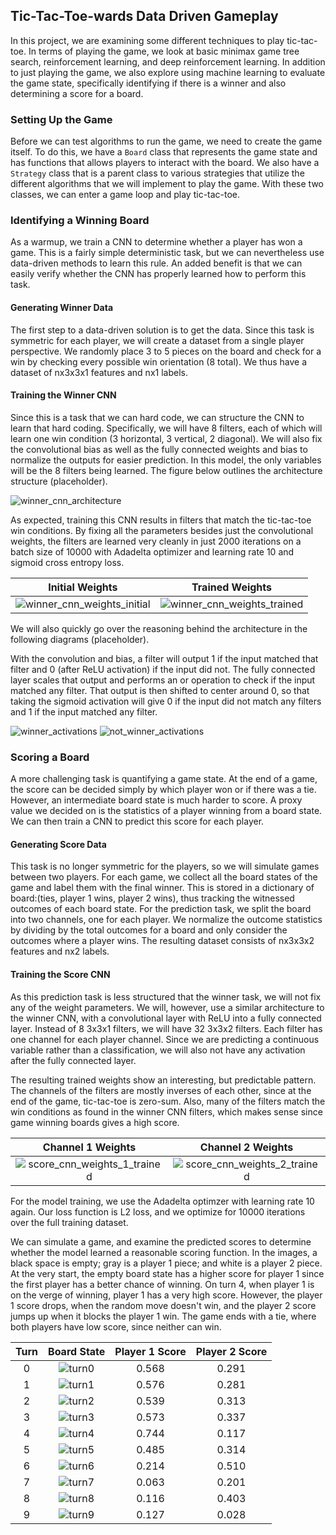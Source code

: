 ## Tic-Tac-Toe-wards Data Driven Gameplay
In this project, we are examining some different techniques to play tic-tac-toe. In terms of playing the game, we look at basic minimax game tree search, reinforcement learning, and deep reinforcement learning. In addition to just playing the game, we also explore using machine learning to evaluate the game state, specifically identifying if there is a winner and also determining a score for a board.

### Setting Up the Game
Before we can test algorithms to run the game, we need to create the game itself. To do this, we have a `Board` class that represents the game state and has functions that allows players to interact with the board. We also have a `Strategy` class that is a parent class to various strategies that utilize the different algorithms that we will implement to play the game. With these two classes, we can enter a game loop and play tic-tac-toe.

### Identifying a Winning Board
As a warmup, we train a CNN to determine whether a player has won a game. This is a fairly simple deterministic task, but we can nevertheless use data-driven methods to learn this rule. An added benefit is that we can easily verify whether the CNN has properly learned how to perform this task.

#### Generating Winner Data
The first step to a data-driven solution is to get the data. Since this task is symmetric for each player, we will create a dataset from a single player perspective. We randomly place 3 to 5 pieces on the board and check for a win by checking every possible win orientation (8 total). We thus have a dataset of nx3x3x1 features and nx1 labels.

#### Training the Winner CNN
Since this is a task that we can hard code, we can structure the CNN to learn that hard coding. Specifically, we will have 8 filters, each of which will learn one win condition (3 horizontal, 3 vertical, 2 diagonal). We will also fix the convolutional bias as well as the fully connected weights and bias to normalize the outputs for easier prediction. In this model, the only variables will be the 8 filters being learned. The figure below outlines the architecture structure (placeholder). 

![winner_cnn_architecture]

As expected, training this CNN results in filters that match the tic-tac-toe win conditions. By fixing all the parameters besides just the convolutional weights, the filters are learned very cleanly in just 2000 iterations on a batch size of 10000 with Adadelta optimizer and learning rate 10 and sigmoid cross entropy loss.

| Initial Weights             | Trained Weights              |
|:---------------------------:|:----------------------------:|
|![winner_cnn_weights_initial]|![winner_cnn_weights_trained] |

We will also quickly go over the reasoning behind the architecture in the following diagrams (placeholder).

With the convolution and bias, a filter will output 1 if the input matched that filter and 0 (after ReLU activation) if the input did not. The fully connected layer scales that output and performs an or operation to check if the input matched any filter. That output is then shifted to center around 0, so that taking the sigmoid activation will give 0 if the input did not match any filters and 1 if the input matched any filter.

![winner_activations]
![not_winner_activations]

### Scoring a Board
A more challenging task is quantifying a game state. At the end of a game, the score can be decided simply by which player won or if there was a tie. However, an intermediate board state is much harder to score. A proxy value we decided on is the statistics of a player winning from a board state. We can then train a CNN to predict this score for each player.

#### Generating Score Data
This task is no longer symmetric for the players, so we will simulate games between two players. For each game, we collect all the board states of the game and label them with the final winner. This is stored in a dictionary of board:(ties, player 1 wins, player 2 wins), thus tracking the witnessed outcomes of each board state. For the prediction task, we split the board into two channels, one for each player. We normalize the outcome statistics by dividing by the total outcomes for a board and only consider the outcomes where a player wins. The resulting dataset consists of nx3x3x2 features and nx2 labels.

#### Training the Score CNN
As this prediction task is less structured that the winner task, we will not fix any of the weight parameters. We will, however, use a similar architecture to the winner CNN, with a convolutional layer with ReLU into a fully connected layer. Instead of 8 3x3x1 filters, we will have 32 3x3x2 filters. Each filter has one channel for each player channel. Since we are predicting a continuous variable rather than a classification, we will also not have any activation after the fully connected layer. 

The resulting trained weights show an interesting, but predictable pattern. The channels of the filters are mostly inverses of each other, since at the end of the game, tic-tac-toe is zero-sum. Also, many of the filters match the win conditions as found in the winner CNN filters, which makes sense since game winning boards gives a high score.

| Channel 1 Weights            | Channel 2 Weights             |
|:----------------------------:|:-----------------------------:|
|![score_cnn_weights_1_trained]|![score_cnn_weights_2_trained] |

For the model training, we use the Adadelta optimzer with learning rate 10 again. Our loss function is L2 loss, and we optimize for 10000 iterations over the full training dataset.

We can simulate a game, and examine the predicted scores to determine whether the model learned a reasonable scoring function. In the images, a black space is empty; gray is a player 1 piece; and white is a player 2 piece. At the very start, the empty board state has a higher score for player 1 since the first player has a better chance of winning. On turn 4, when player 1 is on the verge of winning, player 1 has a very high score. However, the player 1 score drops, when the random move doesn't win, and the player 2 score jumps up when it blocks the player 1 win. The game ends with a tie, where both players have low score, since neither can win.

| Turn | Board State | Player 1 Score | Player 2 Score |
|:----:|:-----------:|:--------------:|:--------------:|
| 0    | ![turn0]    | 0.568          | 0.291          |
| 1    | ![turn1]    | 0.576          | 0.281          |
| 2    | ![turn2]    | 0.539          | 0.313          |
| 3    | ![turn3]    | 0.573          | 0.337          |
| 4    | ![turn4]    | 0.744          | 0.117          |
| 5    | ![turn5]    | 0.485          | 0.314          |
| 6    | ![turn6]    | 0.214          | 0.510          |
| 7    | ![turn7]    | 0.063          | 0.201          |
| 8    | ![turn8]    | 0.116          | 0.403          |
| 9    | ![turn9]    | 0.127          | 0.028          |


[winner_cnn_architecture]: diagrams/winner_cnn_architecture.JPG
[winner_cnn_weights_initial]: diagrams/winner_cnn_weights_initial.png
[winner_cnn_weights_trained]: diagrams/winner_cnn_weights_trained.png
[winner_activations]: diagrams/winner_activations.JPG
[not_winner_activations]: diagrams/not_winner_activations.JPG
[score_cnn_weights_1_trained]: diagrams/score_cnn_weights_1_trained.png
[score_cnn_weights_2_trained]: diagrams/score_cnn_weights_2_trained.png

[turn0]: diagrams/score_example/turn0.png
[turn1]: diagrams/score_example/turn1.png
[turn2]: diagrams/score_example/turn2.png
[turn3]: diagrams/score_example/turn3.png
[turn4]: diagrams/score_example/turn4.png
[turn5]: diagrams/score_example/turn5.png
[turn6]: diagrams/score_example/turn6.png
[turn7]: diagrams/score_example/turn7.png
[turn8]: diagrams/score_example/turn8.png
[turn9]: diagrams/score_example/turn9.png
